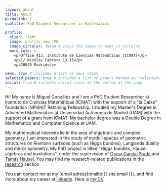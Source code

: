 ```yaml
---
layout: about
title: About
permalink: /
subtitle: PhD Student Researcher in Mathematics

profile:
  align: right
  image: profile_new.JPG
  image_circular: false # crops the image to make it circular
  more_info: >
    <p>Office 413, Instituto de Ciencias Matemáticas (ICMAT)</p>
    <p>C/ Nicolás Cabrera 13-15</p>
    <p>28049 Madrid</p>

news: true # includes a list of news items
selected_papers: true # includes a list of papers marked as "selected={true}"
social: true # includes social icons at the bottom of the page
---
```


Hi! My name is Miguel González and I am a PhD Student Researcher at Instituto de Ciencias Matemáticas (ICMAT) with the support of a "la Caixa" foundation INPhINIT Retaining Fellowship. I studied my Master's Degree in Advanced Mathematics at Universidad Autónoma de Madrid (UAM) with the support of a grant from ICMAT. My bachelor degree was a Double Degree in Mathematics and Computer Science at UAM.

My mathematical interests lie in the area of algebraic and complex geometry. I am interested in the study of moduli spaces of geometric structures on Riemann surfaces (such as Higgs bundles), Langlands duality and mirror symmetry. My PhD project is titled "Higgs bundles, Hausel algebras and involutions", under the supervision of [Oscar García-Prada](https://www.icmat.es/miembros/garcia-prada/) and [Tamás Hausel](https://hausel.ist.ac.at/tamas-hausel/). You may find my research-related publications in the [research](/publications) section.

You can contact me at my [email adress](mailto:{{ site.email }}), and find more about my career at [linkedin](https://linkedin.com/in/MiguelGonzalezGonzalez). Here is [my CV](/assets/pdf/cv_miguel.pdf).
